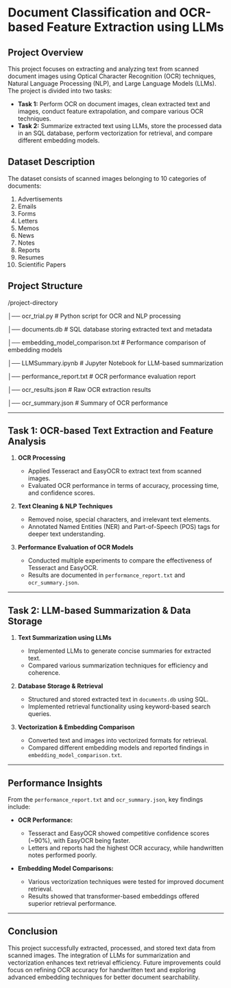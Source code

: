# **Document Classification and OCR-based Feature Extraction using LLMs**

## **Project Overview**
This project focuses on extracting and analyzing text from scanned document images using Optical Character Recognition (OCR) techniques, Natural Language Processing (NLP), and Large Language Models (LLMs). The project is divided into two tasks:

- **Task 1:** Perform OCR on document images, clean extracted text and images, conduct feature extrapolation, and compare various OCR techniques.
- **Task 2:** Summarize extracted text using LLMs, store the processed data in an SQL database, perform vectorization for retrieval, and compare different embedding models.

## **Dataset Description**
The dataset consists of scanned images belonging to 10 categories of documents:

1. Advertisements  
2. Emails  
3. Forms  
4. Letters  
5. Memos  
6. News  
7. Notes  
8. Reports  
9. Resumes  
10. Scientific Papers  

## **Project Structure**

/project-directory

│── ocr_trial.py  # Python script for OCR and NLP processing

│── documents.db   # SQL database storing extracted text and metadata

│── embedding_model_comparison.txt  # Performance comparison of embedding models

│── LLMSummary.ipynb  # Jupyter Notebook for LLM-based summarization

│── performance_report.txt  # OCR performance evaluation report

│── ocr_results.json  # Raw OCR extraction results

│── ocr_summary.json  # Summary of OCR performance



---

## **Task 1: OCR-based Text Extraction and Feature Analysis**
1. **OCR Processing**  
   - Applied Tesseract and EasyOCR to extract text from scanned images.  
   - Evaluated OCR performance in terms of accuracy, processing time, and confidence scores.  

2. **Text Cleaning & NLP Techniques**  
   - Removed noise, special characters, and irrelevant text elements.  
   - Annotated Named Entities (NER) and Part-of-Speech (POS) tags for deeper text understanding.  

3. **Performance Evaluation of OCR Models**  
   - Conducted multiple experiments to compare the effectiveness of Tesseract and EasyOCR.  
   - Results are documented in `performance_report.txt` and `ocr_summary.json`.  

---

## **Task 2: LLM-based Summarization & Data Storage**
1. **Text Summarization using LLMs**  
   - Implemented LLMs to generate concise summaries for extracted text.  
   - Compared various summarization techniques for efficiency and coherence.  

2. **Database Storage & Retrieval**  
   - Structured and stored extracted text in `documents.db` using SQL.  
   - Implemented retrieval functionality using keyword-based search queries.  

3. **Vectorization & Embedding Comparison**  
   - Converted text and images into vectorized formats for retrieval.  
   - Compared different embedding models and reported findings in `embedding_model_comparison.txt`.  

---

## **Performance Insights**
From the `performance_report.txt` and `ocr_summary.json`, key findings include:

- **OCR Performance:**
  - Tesseract and EasyOCR showed competitive confidence scores (~90%), with EasyOCR being faster.
  - Letters and reports had the highest OCR accuracy, while handwritten notes performed poorly.  

- **Embedding Model Comparisons:**
  - Various vectorization techniques were tested for improved document retrieval.
  - Results showed that transformer-based embeddings offered superior retrieval performance.

---

## **Conclusion**
This project successfully extracted, processed, and stored text data from scanned images. The integration of LLMs for summarization and vectorization enhances text retrieval efficiency. Future improvements could focus on refining OCR accuracy for handwritten text and exploring advanced embedding techniques for better document searchability.
